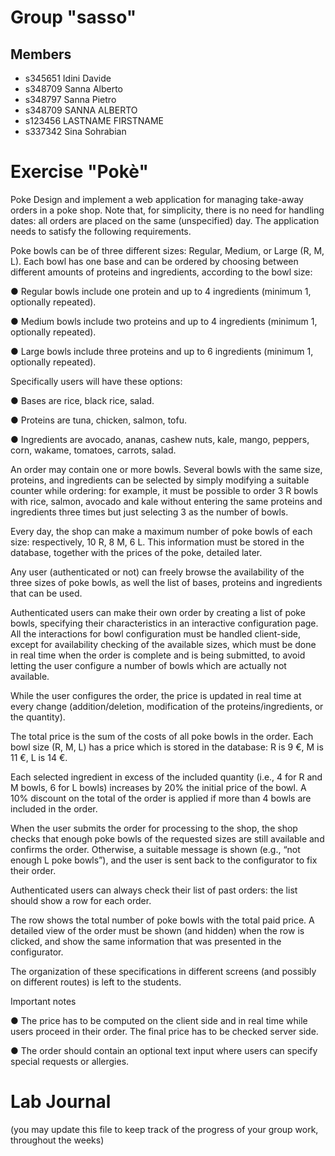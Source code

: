 # Group "sasso"
## Members
- s345651 Idini Davide
- s348709 Sanna Alberto
- s348797 Sanna Pietro
- s348709 SANNA ALBERTO
- s123456 LASTNAME FIRSTNAME
- s337342 Sina Sohrabian
# Exercise "Pokè"
Poke
Design and implement a web application for managing take-away orders in a poke shop. Note that, for
simplicity, there is no need for handling dates: all orders are placed on the same (unspecified) day.
The application needs to satisfy the following requirements.

Poke bowls can be of three different sizes: Regular, Medium, or Large (R, M, L). Each bowl has one base
and can be ordered by choosing between different amounts of proteins and ingredients, according to
the bowl size:

● Regular bowls include one protein and up to 4 ingredients (minimum 1, optionally repeated).

● Medium bowls include two proteins and up to 4 ingredients (minimum 1, optionally repeated).

● Large bowls include three proteins and up to 6 ingredients (minimum 1, optionally repeated).

Specifically users will have these options:

● Bases are rice, black rice, salad.

● Proteins are tuna, chicken, salmon, tofu.

● Ingredients are avocado, ananas, cashew nuts, kale, mango, peppers, corn, wakame, tomatoes,
carrots, salad.

An order may contain one or more bowls. Several bowls with the same size, proteins, and ingredients
can be selected by simply modifying a suitable counter while ordering: for example, it must be possible
to order 3 R bowls with rice, salmon, avocado and kale without entering the same proteins and
ingredients three times but just selecting 3 as the number of bowls.

Every day, the shop can make a maximum number of poke bowls of each size: respectively, 10 R, 8 M, 6
L. This information must be stored in the database, together with the prices of the poke, detailed later.

Any user (authenticated or not) can freely browse the availability of the three sizes of poke bowls, as
well the list of bases, proteins and ingredients that can be used.

Authenticated users can make their own order by creating a list of poke bowls, specifying their
characteristics in an interactive configuration page. All the interactions for bowl configuration must be
handled client-side, except for availability checking of the available sizes, which must be done in real
time when the order is complete and is being submitted, to avoid letting the user configure a number of
bowls which are actually not available.

While the user configures the order, the price is updated in real time at every change (addition/deletion,
modification of the proteins/ingredients, or the quantity).

The total price is the sum of the costs of all poke bowls in the order. Each bowl size (R, M, L) has a price
which is stored in the database: R is 9 €, M is 11 €, L is 14 €.

Each selected ingredient in excess of the included quantity (i.e., 4 for R and M bowls, 6 for L bowls)
increases by 20% the initial price of the bowl. A 10% discount on the total of the order is applied if more
than 4 bowls are included in the order.

When the user submits the order for processing to the shop, the shop checks that enough poke bowls of
the requested sizes are still available and confirms the order. Otherwise, a suitable message is shown
(e.g., “not enough L poke bowls”), and the user is sent back to the configurator to fix their order.

Authenticated users can always check their list of past orders: the list should show a row for each order.

The row shows the total number of poke bowls with the total paid price. A detailed view of the order
must be shown (and hidden) when the row is clicked, and show the same information that was
presented in the configurator.

The organization of these specifications in different screens (and possibly on different routes) is left to
the students.

Important notes

● The price has to be computed on the client side and in real time while users proceed in their
order. The final price has to be checked server side.

● The order should contain an optional text input where users can specify special requests or
allergies.

# Lab Journal

(you may update this file to keep track of the progress of your group work, throughout the weeks)

